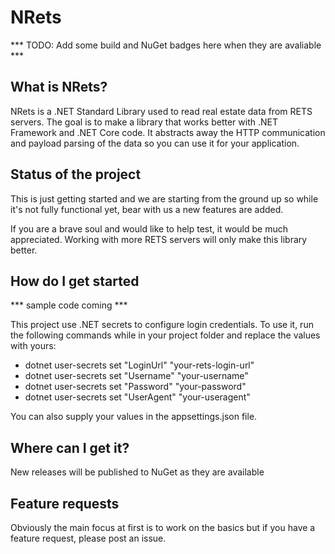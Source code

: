 # NRets

*** TODO: Add some build and NuGet badges here when they are avaliable ***

## What is NRets?
NRets is a .NET Standard Library used to read real estate data from RETS servers.  The goal is to make a library that works better with .NET Framework and .NET Core code.  It abstracts away the HTTP communication and payload parsing of the data so you can use it for your application.

## Status of the project
This is just getting started and we are starting from the ground up so while it's not fully functional yet, bear with us a new features are added.  

If you are a brave soul and would like to help test, it would be much appreciated.  Working with more RETS servers will only make this library better.

## How do I get started
*** sample code coming ***

This project use .NET secrets to configure login credentials.  To use it, run the following commands while in your project folder and replace the values with yours:

- dotnet user-secrets set "LoginUrl" "your-rets-login-url"
- dotnet user-secrets set "Username" "your-username"
- dotnet user-secrets set "Password" "your-password"
- dotnet user-secrets set "UserAgent" "your-useragent"

You can also supply your values in the appsettings.json file.

## Where can I get it?
New releases will be published to NuGet as they are available

## Feature requests
Obviously the main focus at first is to work on the basics but if you have a feature request, please post an issue.

